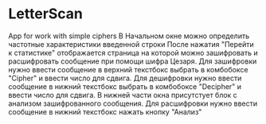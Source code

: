 # LetterScan
App for work with simple ciphers
В Начальном окне можно определить частотные характеристики введенной строки
После нажатия "Перейти к статистике" отображается страница на которой можно зашифровать и расшифровать сообщение при помощи шифра Цезаря.
Для зашифровки нужно ввести сообщение в верхний текстбокс выбрать в комбобоксе "Cipher" и ввести число для сдвига.
Для дешифровки нужно ввести сообщение в нижний текстбокс выбрать в комбобоксе "Decipher" и ввести число для сдвига.
В нижней части окна присутстует блок с анализом зашифрованного сообщения. Для расшифровки нужно ввести сообщение в нижний текстбокс нажать 
кнопку "Анализ"
